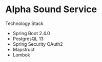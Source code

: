 # Alpha Sound Service

Technology Stack

- Spring Boot 2.4.0
- PostgresQL 13
- Spring Security OAuth2
- Mapstruct
- Lombok
